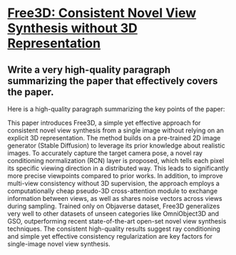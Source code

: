 # [Free3D: Consistent Novel View Synthesis without 3D Representation](https://arxiv.org/abs/2312.04551)

## Write a very high-quality paragraph summarizing the paper that effectively covers the paper.

 Here is a high-quality paragraph summarizing the key points of the paper:

This paper introduces Free3D, a simple yet effective approach for consistent novel view synthesis from a single image without relying on an explicit 3D representation. The method builds on a pre-trained 2D image generator (Stable Diffusion) to leverage its prior knowledge about realistic images. To accurately capture the target camera pose, a novel ray conditioning normalization (RCN) layer is proposed, which tells each pixel its specific viewing direction in a distributed way. This leads to significantly more precise viewpoints compared to prior works. In addition, to improve multi-view consistency without 3D supervision, the approach employs a computationally cheap pseudo-3D cross-attention module to exchange information between views, as well as shares noise vectors across views during sampling. Trained only on Objaverse dataset, Free3D generalizes very well to other datasets of unseen categories like OmniObject3D and GSO, outperforming recent state-of-the-art open-set novel view synthesis techniques. The consistent high-quality results suggest ray conditioning and simple yet effective consistency regularization are key factors for single-image novel view synthesis.
